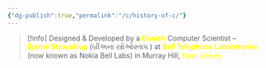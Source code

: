 ```yaml
---
{"dg-publish":true,"permalink":"/c/history-of-c/"}
---
```


> [!info]
> Designed & Developed by a <font color="#ffff00">**Danish**</font> Computer Scientist –<font color="#ffff00"> **Bjarne Stroustrup** </font>(બ્રીઅના સ્ત્રોઓસ્તાપ ) at <font color="#ffff00">**Bell Telephone Laboratories**</font> (now known as Nokia Bell Labs) in Murray Hill, <font color="#ffff00">New Jersey.</font>


